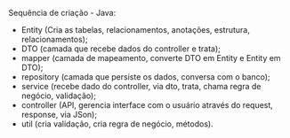 Sequência de criação - Java:
- Entity (Cria as tabelas, relacionamentos, anotações, estrutura, relacionamentos);
- DTO (camada que recebe dados do controller e trata);
- mapper (camada de mapeamento, converte DTO em Entity e Entity em DTO);
- repository (camada que persiste os dados, conversa com o banco);
- service (recebe dado do controller, via dto, trata, chama regra de negócio, validação);
- controller (API, gerencia interface com o usuário através do request, response, via JSon);
- util (cria validação, cria regra de negócio, métodos).